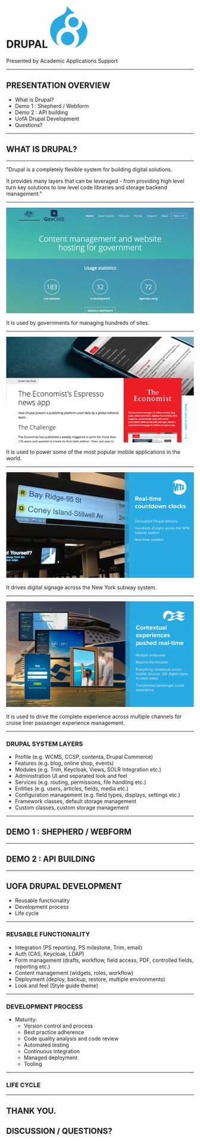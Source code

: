 # DRUPAL <img src="images/d8-logo.png" alt="Drupal 8 logo" width="100" style="background:none; border:none; margin: 0; box-shadow: none">


Presented by
Academic Applications Support

---

## PRESENTATION OVERVIEW

- What is Drupal?
- Demo 1 : Shepherd / Webform
- Demo 2 : API building
- UofA Drupal Development
- Questions?

---

## WHAT IS DRUPAL?

---

"Drupal is a completely flexible system for building digital solutions.

It provides many layers that can be leveraged - from providing high level turn key solutions to low level code libraries and storage backend management."


---

![](images/govcms.png)

It is used by governments for managing hundreds of sites.


---

![](images/economist.png)

It is used to power some of the most popular mobile applications in the world.


---

![](images/mta.png)

It drives digital signage across the New York subway system.


---

![](images/princess.png)

It is used to drive the complete experience across multiple channels for cruise liner passenger experience management.


---

### DRUPAL SYSTEM LAYERS

- <span class="fragment">Profile (e.g. WCMS, CCSP, contenta, Drupal Commerce)</span>
- <span class="fragment">Features (e.g. blog, online shop, events)</span>
- <span class="fragment">Modules (e.g. Trim, Keycloak, Views, SOLR Integration etc.)</span>
- <span class="fragment">Administration UI and separated look and feel</span>
- <span class="fragment">Services (e.g. routing, permissions, file handling etc.)</span>
- <span class="fragment">Entities (e.g. users, articles, fields, media etc.)</span>
- <span class="fragment">Configuration management (e.g. field types, displays, settings etc.)</span>
- <span class="fragment">Framework classes, default storage management</span>
- <span class="fragment">Custom classes, custom storage management</span>


---

<!-- .slide: data-background="images/escher.jpg" -->
## DEMO 1 : SHEPHERD / WEBFORM


---

<!-- .slide: data-background="images/cables.jpg" -->
## DEMO 2 : API BUILDING


---

## UOFA DRUPAL DEVELOPMENT

- Reusable functionality
- Development process
- Life cycle


---

### REUSABLE FUNCTIONALITY

- Integration (PS reporting, PS milestone, Trim, email)
- Auth (CAS, Keycloak, LDAP)
- Form management (drafts, workflow, field access, PDF, controlled fields, reporting etc.)
- Content management (widgets, roles, workflow)
- Deployment (deploy, backup, restore, multiple environments)
- Look and feel (Style guide theme)


---

### DEVELOPMENT PROCESS

- Maturity:
  - Version control and process
  - Best practice adherence
  - Code quality analysis and code review
  - Automated testing
  - Continuous integration
  - Managed deployment
  - Tooling


---

### LIFE CYCLE


---

## THANK YOU.
## DISCUSSION / QUESTIONS?
